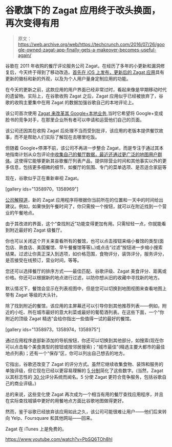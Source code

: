 # 谷歌旗下的 Zagat 应用终于改头换面，再次变得有用

> 原文：<https://web.archive.org/web/https://techcrunch.com/2016/07/26/google-owned-zagat-app-finally-gets-a-makeover-becomes-useful-again/>

谷歌在 2011 年收购的餐厅评论服务公司 Zagat，在经历了多年的小更新和漏洞修复后，今天终于得到了移动改造。[首先在 iOS 上发布，更新后的 Zagat 应用](https://web.archive.org/web/20230304063212/https://itunes.apple.com/us/app/zagat-restaurant-reviews-trusted/id669821485?mt=8)具有更新的徽标和新的外观，以及为个人用户量身定制应用的功能。

在今天的更新之前，这款应用的用户界面已经非常过时，看起来像是早期移动时代的遗留物。实际上，在谷歌收购 Zagat 之后，Zagat 应用似乎已经被放弃了，谷歌的收购主要集中在用 Zagat 的数据加强谷歌自己的本地评论上。

该公司首次使用 [Zagat 来改革其 Google+本地业务](https://web.archive.org/web/20230304063212/http://www.eater.com/2012/5/30/6582259/trainwrecks-google-integrates-zagats-ratings-reviews),当时它希望将 Google+变成脸书的竞争对手，在那里企业所有者可以申请和运营他们自己的页面。

该公司还因其在收购 Zagat 后处理不当而受到批评，该应用的老版本提供餐饮故事，而不是帮助人们实际了解现在去哪里吃饭。

但随着 Google+停滞不前，该公司不再进一步整合 Zagat，而是专注于通过其本地指南计划从众包评论[中收集自己的餐厅数据，最近还通过](https://web.archive.org/web/20230304063212/https://techcrunch.com/2015/11/13/google-crowdsources-business-listing-corrections-map-edits-with-expanded-local-guides-program/)[更广泛的地图用户群体](https://web.archive.org/web/20230304063212/https://techcrunch.com/2016/07/21/google-maps-is-turning-its-over-a-billion-users-into-editors/)。这使得它能够更新其谷歌餐厅列表产品，提供除营业时间和其他事实以外的更多信息，包括更多细微的细节，如餐厅的氛围、专门的菜单选项、是否适合家庭等

现在，谷歌似乎正在重新审视 Zagat。

[gallery ids="1358970，1358969"]

[公司解释道](https://web.archive.org/web/20230304063212/http://zagat.blogspot.com/2016/07/new-zagat-ios-app-tap-into-tailored.html)，新的 Zagat 应用程序将根据你当前所在的位置和一天中的时间给出建议。例如，如果快到午餐时间了，你只需按一个按钮，就可以在附近找到一个营业的午餐地点。

由于其改进的界面，这个“查找附近”功能变得更加有用。只需轻轻一点，你就能看到附近最好的 Zagat 级餐厅。

你也可以关闭这个开关来查看所有的餐馆，也可以点击按钮来缩小餐馆的类型(面包店、熟食店、美国餐馆、早午餐餐馆等等)。)或点击“过滤”按钮进一步缩小搜索结果。过滤让你真正深入到选项，如价格范围，食物评分，装饰评分，服务评分，是否接受在线预订，营业时间，等等。

您还可以选择餐厅的排序方式——最佳匹配、谷歌评级、Zagat 美食评分、距离或价格。你还可以根据新的地点进行过滤，以防你想从旧的收藏中寻找新的地方。

默认情况下，餐馆会显示在列表视图中，但是您可以切换到地图视图来查看地图上带有 Zagat 等级的大头针。

除了找到附近的餐馆，该应用的主屏幕还可以引导你到其他推荐列表——例如，附近的小吃、所在城市最好的意大利菜或最好的葡萄酒列表。在这些下面，一个“你附近的顶级 Zagat 精选”会给你指出一些值得一试的最好的餐馆。

[gallery ids="1358973，1358974，1358975"]

通过应用程序底部新添加的导航按钮，你还可以切换到其他部分，如搜索(现在你可以点击每个美食类型的按钮或按邻居搜索)；“城市最佳”(精选主要大都市的最佳地点列表)；还有一个“保存”区，你可以列出自己想去的地方。

它指出，谷歌还改变了 Zagat 的评分方式。虽然它继续收集食物、装饰和服务的单独评级，但它现在已经以更容易理解的 [5 分制](https://web.archive.org/web/20230304063212/https://support.google.com/zagat/?p=zagatratings)简化了这些数字。(当然，Zagat 以其标志性的 [30 分](https://web.archive.org/web/20230304063212/https://support.google.com/zagat/answer/1705271?hl=en)评分系统而闻名。5 分使 Zagat 更符合竞争服务，包括谷歌自己的商业评级。)

总的来说，这些变化使 Zagat 再次成为一个相当有用的餐厅查找应用程序，并且在实际查找城镇中更好的用餐地点方面比谷歌地图做得更好。

然而，鉴于谷歌已经放弃该应用如此之久，该公司可能很难让用户——他们后来转向 Yelp、Foursquare 和其他网站——回来。

Zagat 在 iTunes 上是免费的。

https://www.youtube.com/watch?v=PbSQ6TOh8hI
